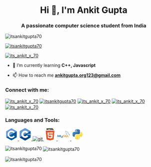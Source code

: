 <h1 align="center">Hi 👋, I'm Ankit Gupta</h1>
<h3 align="center">A passionate computer science student from India</h3>

<p align="left"> <img src="https://komarev.com/ghpvc/?username=itsankitgupta70&label=Profile%20views&color=0e75b6&style=flat" alt="itsankitgupta70" /> </p>

<p align="left"> <a href="https://github.com/ryo-ma/github-profile-trophy"><img src="https://github-profile-trophy.vercel.app/?username=itsankitgupta70" alt="itsankitgupta70" /></a> </p>

<p align="left"> <a href="https://twitter.com/its_ankit_x_70" target="blank"><img src="https://img.shields.io/twitter/follow/its_ankit_x_70?logo=twitter&style=for-the-badge" alt="its_ankit_x_70" /></a> </p>

- 🌱 I’m currently learning **C++, Javascript**

- 📫 How to reach me **ankitgupta.org123@gmail.com**

<h3 align="left">Connect with me:</h3>
<p align="left">
<a href="https://twitter.com/its_ankit_x_70" target="blank"><img align="center" src="https://raw.githubusercontent.com/rahuldkjain/github-profile-readme-generator/master/src/images/icons/Social/twitter.svg" alt="its_ankit_x_70" height="30" width="40" /></a>
<a href="https://linkedin.com/in/itsankitgupta70" target="blank"><img align="center" src="https://raw.githubusercontent.com/rahuldkjain/github-profile-readme-generator/master/src/images/icons/Social/linked-in-alt.svg" alt="itsankitgupta70" height="30" width="40" /></a>
<a href="https://instagram.com/its_ankit_x_70" target="blank"><img align="center" src="https://raw.githubusercontent.com/rahuldkjain/github-profile-readme-generator/master/src/images/icons/Social/instagram.svg" alt="its_ankit_x_70" height="30" width="40" /></a>
<a href="https://www.hackerrank.com/its_ankit_x_70" target="blank"><img align="center" src="https://raw.githubusercontent.com/rahuldkjain/github-profile-readme-generator/master/src/images/icons/Social/hackerrank.svg" alt="its_ankit_x_70" height="30" width="40" /></a>
<a href="https://www.hackerearth.com/its_ankit_x_70" target="blank"><img align="center" src="https://raw.githubusercontent.com/rahuldkjain/github-profile-readme-generator/master/src/images/icons/Social/hackerearth.svg" alt="its_ankit_x_70" height="30" width="40" /></a>
</p>

<h3 align="left">Languages and Tools:</h3>
<p align="left"> <a href="https://www.cprogramming.com/" target="_blank" rel="noreferrer"> <img src="https://raw.githubusercontent.com/devicons/devicon/master/icons/c/c-original.svg" alt="c" width="40" height="40"/> </a> <a href="https://www.w3schools.com/cpp/" target="_blank" rel="noreferrer"> <img src="https://raw.githubusercontent.com/devicons/devicon/master/icons/cplusplus/cplusplus-original.svg" alt="cplusplus" width="40" height="40"/> </a> <a href="https://git-scm.com/" target="_blank" rel="noreferrer"> <img src="https://www.vectorlogo.zone/logos/git-scm/git-scm-icon.svg" alt="git" width="40" height="40"/> </a> <a href="https://www.w3.org/html/" target="_blank" rel="noreferrer"> <img src="https://raw.githubusercontent.com/devicons/devicon/master/icons/html5/html5-original-wordmark.svg" alt="html5" width="40" height="40"/> </a> <a href="https://www.mysql.com/" target="_blank" rel="noreferrer"> <img src="https://raw.githubusercontent.com/devicons/devicon/master/icons/mysql/mysql-original-wordmark.svg" alt="mysql" width="40" height="40"/> </a> <a href="https://www.python.org" target="_blank" rel="noreferrer"> <img src="https://raw.githubusercontent.com/devicons/devicon/master/icons/python/python-original.svg" alt="python" width="40" height="40"/> </a> </p>

<p><img align="left" src="https://github-readme-stats.vercel.app/api/top-langs?username=itsankitgupta70&show_icons=true&locale=en&layout=compact" alt="itsankitgupta70" /></p>

<p>&nbsp;<img align="center" src="https://github-readme-stats.vercel.app/api?username=itsankitgupta70&show_icons=true&locale=en" alt="itsankitgupta70" /></p>

<p><img align="center" src="https://github-readme-streak-stats.herokuapp.com/?user=itsankitgupta70&" alt="itsankitgupta70" /></p>
